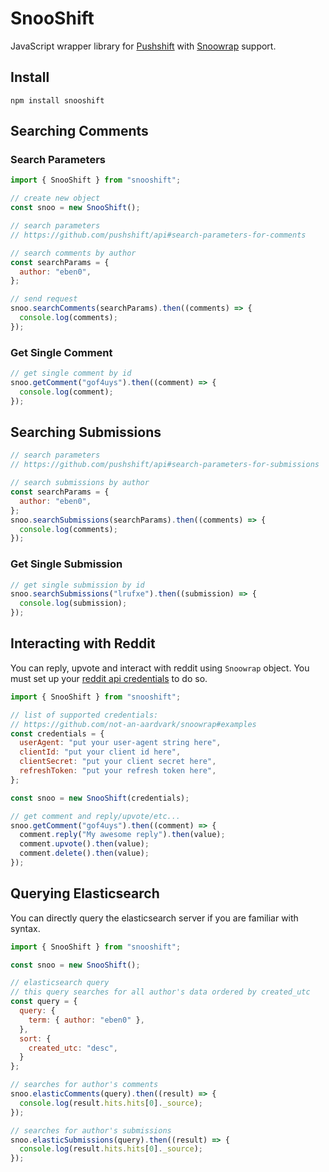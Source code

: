 # SnooShift
JavaScript wrapper library for [Pushshift](https://github.com/pushshift/api) with [Snoowrap](https://github.com/not-an-aardvark/snoowrap) support.

## Install
`npm install snooshift`

## Searching Comments

### Search Parameters

```javascript
import { SnooShift } from "snooshift";

// create new object
const snoo = new SnooShift();

// search parameters
// https://github.com/pushshift/api#search-parameters-for-comments

// search comments by author
const searchParams = {
  author: "eben0",
};

// send request
snoo.searchComments(searchParams).then((comments) => {
  console.log(comments);
});
```

### Get Single Comment
```javascript
// get single comment by id
snoo.getComment("gof4uys").then((comment) => {
  console.log(comment);
});
```

## Searching Submissions
```javascript
// search parameters
// https://github.com/pushshift/api#search-parameters-for-submissions

// search submissions by author
const searchParams = {
  author: "eben0",
};
snoo.searchSubmissions(searchParams).then((comments) => {
  console.log(comments);
});
```

### Get Single Submission
```javascript
// get single submission by id
snoo.searchSubmissions("lrufxe").then((submission) => {
  console.log(submission);
});
```

## Interacting with Reddit
You can reply, upvote and interact with reddit using `Snoowrap` object.
You must set up your [reddit api credentials](https://github.com/not-an-aardvark/snoowrap#examples) to do so.
```javascript
import { SnooShift } from "snooshift";

// list of supported credentials:
// https://github.com/not-an-aardvark/snoowrap#examples
const credentials = {
  userAgent: "put your user-agent string here",
  clientId: "put your client id here",
  clientSecret: "put your client secret here",
  refreshToken: "put your refresh token here",
};

const snoo = new SnooShift(credentials);

// get comment and reply/upvote/etc...
snoo.getComment("gof4uys").then((comment) => {
  comment.reply("My awesome reply").then(value);
  comment.upvote().then(value);
  comment.delete().then(value);
});
```

## Querying Elasticsearch
You can directly query the elasticsearch server if you are familiar with syntax.
```javascript
import { SnooShift } from "snooshift";

const snoo = new SnooShift();

// elasticsearch query
// this query searches for all author's data ordered by created_utc
const query = {
  query: {
    term: { author: "eben0" },
  },
  sort: {
    created_utc: "desc",
  }
};

// searches for author's comments
snoo.elasticComments(query).then((result) => {
  console.log(result.hits.hits[0]._source);
});

// searches for author's submissions
snoo.elasticSubmissions(query).then((result) => {
  console.log(result.hits.hits[0]._source);
});
```
